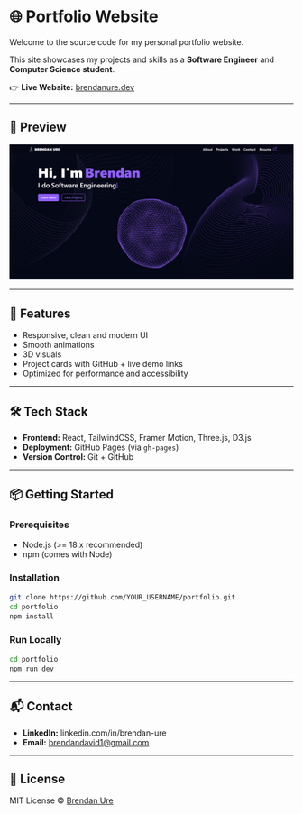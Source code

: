 # 🌐 Portfolio Website

Welcome to the source code for my personal portfolio website.  

This site showcases my projects and skills as a **Software Engineer** and **Computer Science student**.  

👉 **Live Website:** [brendanure.dev](https://brendanure.dev)

---

## 📸 Preview
<div align="left">
  <img src="/portfolio-website/public/preview.PNG" alt="Preview" width="full"/>
</div>

---

## 🚀 Features
- Responsive, clean and modern UI
- Smooth animations
- 3D visuals
- Project cards with GitHub + live demo links
- Optimized for performance and accessibility

---

## 🛠️ Tech Stack
- **Frontend:** React, TailwindCSS, Framer Motion, Three.js, D3.js   
- **Deployment:** GitHub Pages (via `gh-pages`)  
- **Version Control:** Git + GitHub  

---

## 📦 Getting Started

### Prerequisites
- Node.js (>= 18.x recommended)  
- npm (comes with Node)

### Installation
```bash
git clone https://github.com/YOUR_USERNAME/portfolio.git
cd portfolio
npm install
```

### Run Locally
```bash
cd portfolio
npm run dev
```

---

## 📬 Contact
- **LinkedIn:** linkedin.com/in/brendan-ure
- **Email:** brendandavid1@gmail.com

---

## 📄 License
MIT License © [Brendan Ure](LICENSE)
